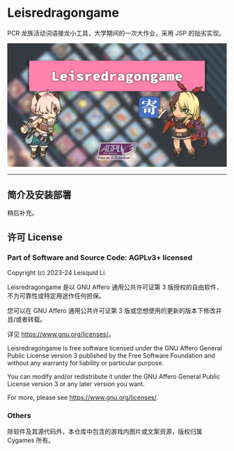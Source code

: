 # Leisredragongame

PCR 龙族活动词语接龙小工具，大学期间的一次大作业，采用 JSP 的拙劣实现。

![cover](./cover.png)

---

## 简介及安装部署

稍后补充。

## 许可 License

### Part of Software and Source Code: AGPLv3+ licensed

Copyright (c) 2023-24 Leisquid Li.

Leisredragongame 是以 GNU Affero 通用公共许可证第 3 版授权的自由软件，不为可靠性或特定用途作任何担保。

您可以在 GNU Affero 通用公共许可证第 3 版或您想使用的更新的版本下修改并且/或者转载。

详见 <https://www.gnu.org/licenses/>。

Leisredragongame is free software licensed under the GNU Affero General Public License version 3 published by the Free Software Foundation and without any warranty for liability or particular purpose.

You can modify and/or redistribute it under the GNU Affero General Public License version 3 or any later version you want.

For more, please see <https://www.gnu.org/licenses/>.

### Others

除软件及其源代码外，本仓库中包含的游戏内图片或文案资源，版权归属 Cygames 所有。
